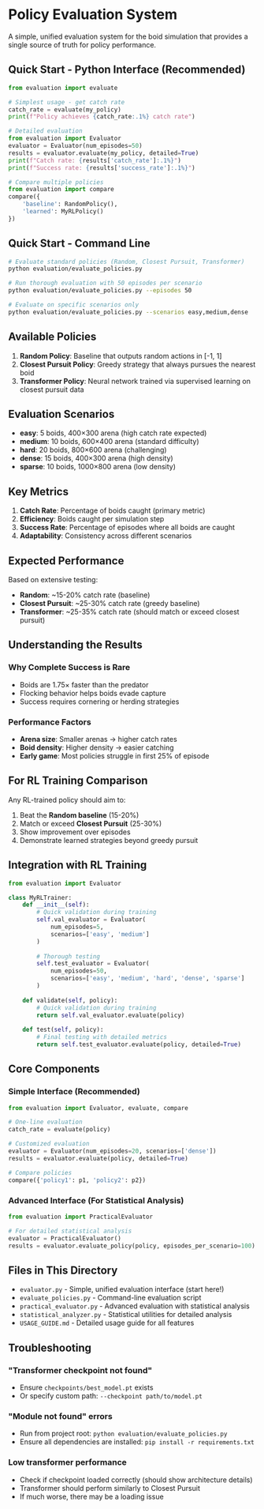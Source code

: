 # Policy Evaluation System

A simple, unified evaluation system for the boid simulation that provides a single source of truth for policy performance.

## Quick Start - Python Interface (Recommended)

```python
from evaluation import evaluate

# Simplest usage - get catch rate
catch_rate = evaluate(my_policy)
print(f"Policy achieves {catch_rate:.1%} catch rate")

# Detailed evaluation
from evaluation import Evaluator
evaluator = Evaluator(num_episodes=50)
results = evaluator.evaluate(my_policy, detailed=True)
print(f"Catch rate: {results['catch_rate']:.1%}")
print(f"Success rate: {results['success_rate']:.1%}")

# Compare multiple policies
from evaluation import compare
compare({
    'baseline': RandomPolicy(),
    'learned': MyRLPolicy()
})
```

## Quick Start - Command Line

```bash
# Evaluate standard policies (Random, Closest Pursuit, Transformer)
python evaluation/evaluate_policies.py

# Run thorough evaluation with 50 episodes per scenario
python evaluation/evaluate_policies.py --episodes 50

# Evaluate on specific scenarios only
python evaluation/evaluate_policies.py --scenarios easy,medium,dense
```

## Available Policies

1. **Random Policy**: Baseline that outputs random actions in [-1, 1]
2. **Closest Pursuit Policy**: Greedy strategy that always pursues the nearest boid
3. **Transformer Policy**: Neural network trained via supervised learning on closest pursuit data

## Evaluation Scenarios

- **easy**: 5 boids, 400×300 arena (high catch rate expected)
- **medium**: 10 boids, 600×400 arena (standard difficulty)
- **hard**: 20 boids, 800×600 arena (challenging)
- **dense**: 15 boids, 400×300 arena (high density)
- **sparse**: 10 boids, 1000×800 arena (low density)

## Key Metrics

1. **Catch Rate**: Percentage of boids caught (primary metric)
2. **Efficiency**: Boids caught per simulation step
3. **Success Rate**: Percentage of episodes where all boids are caught
4. **Adaptability**: Consistency across different scenarios

## Expected Performance

Based on extensive testing:
- **Random**: ~15-20% catch rate (baseline)
- **Closest Pursuit**: ~25-30% catch rate (greedy baseline)
- **Transformer**: ~25-35% catch rate (should match or exceed closest pursuit)

## Understanding the Results

### Why Complete Success is Rare
- Boids are 1.75× faster than the predator
- Flocking behavior helps boids evade capture
- Success requires cornering or herding strategies

### Performance Factors
- **Arena size**: Smaller arenas → higher catch rates
- **Boid density**: Higher density → easier catching
- **Early game**: Most policies struggle in first 25% of episode

## For RL Training Comparison

Any RL-trained policy should aim to:
1. Beat the **Random baseline** (15-20%)
2. Match or exceed **Closest Pursuit** (25-30%)
3. Show improvement over episodes
4. Demonstrate learned strategies beyond greedy pursuit

## Integration with RL Training

```python
from evaluation import Evaluator

class MyRLTrainer:
    def __init__(self):
        # Quick validation during training
        self.val_evaluator = Evaluator(
            num_episodes=5,
            scenarios=['easy', 'medium']
        )
        
        # Thorough testing
        self.test_evaluator = Evaluator(
            num_episodes=50,
            scenarios=['easy', 'medium', 'hard', 'dense', 'sparse']
        )
    
    def validate(self, policy):
        # Quick validation during training
        return self.val_evaluator.evaluate(policy)
    
    def test(self, policy):
        # Final testing with detailed metrics
        return self.test_evaluator.evaluate(policy, detailed=True)
```

## Core Components

### Simple Interface (Recommended)

```python
from evaluation import Evaluator, evaluate, compare

# One-line evaluation
catch_rate = evaluate(policy)

# Customized evaluation
evaluator = Evaluator(num_episodes=20, scenarios=['dense'])
results = evaluator.evaluate(policy, detailed=True)

# Compare policies
compare({'policy1': p1, 'policy2': p2})
```

### Advanced Interface (For Statistical Analysis)

```python
from evaluation import PracticalEvaluator

# For detailed statistical analysis
evaluator = PracticalEvaluator()
results = evaluator.evaluate_policy(policy, episodes_per_scenario=100)
```

## Files in This Directory

- `evaluator.py` - Simple, unified evaluation interface (start here!)
- `evaluate_policies.py` - Command-line evaluation script
- `practical_evaluator.py` - Advanced evaluation with statistical analysis
- `statistical_analyzer.py` - Statistical utilities for detailed analysis
- `USAGE_GUIDE.md` - Detailed usage guide for all features

## Troubleshooting

### "Transformer checkpoint not found"
- Ensure `checkpoints/best_model.pt` exists
- Or specify custom path: `--checkpoint path/to/model.pt`

### "Module not found" errors
- Run from project root: `python evaluation/evaluate_policies.py`
- Ensure all dependencies are installed: `pip install -r requirements.txt`

### Low transformer performance
- Check if checkpoint loaded correctly (should show architecture details)
- Transformer should perform similarly to Closest Pursuit
- If much worse, there may be a loading issue